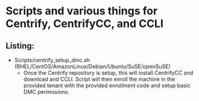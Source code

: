 # Scripts and various things for Centrify, CentrifyCC, and CCLI

## Listing:
- Scripts/centrify_setup_dmc.sh (RHEL/CentOS/AmazonLinux/Debian/Ubuntu/SuSE/openSuSE)
  - Once the Centrify repository is setup, this will install CentrifyCC and download and CCLI. Script will then enroll the machine in the provided tenant with the provided enrollment code and setup basic DMC permissions.

